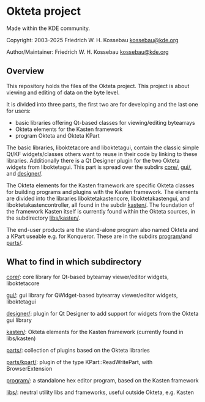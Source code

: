 Okteta project
==============
Made within the KDE community.

Copyright: 2003-2025 Friedrich W. H. Kossebau <kossebau@kde.org>

Author/Maintainer: Friedrich W. H. Kossebau <kossebau@kde.org>


Overview
--------
This repository holds the files of the Okteta project. This project is about
viewing and editing of data on the byte level.

It is divided into three parts, the first two are for developing and the last
one for users:
* basic libraries offering Qt-based classes for viewing/editing bytearrays
* Okteta elements for the Kasten framework
* program Okteta and Okteta KPart

The basic libraries, liboktetacore and liboktetagui, contain the classic simple
Qt/KF widgets/classes others want to reuse in their code by linking to these
libraries. Additionally there is a Qt Designer plugin for the two Okteta widgets
from liboktetagui. This part is spread over the subdirs [core/](core/), [gui/](gui/), and
[designer/](designer/).

The Okteta elements for the Kasten framework are specific Okteta classes for
building programs and plugins with the Kasten framework. The elements are
divided into the libraries liboktetakastencore, liboktetakastengui, and
liboktetakastencontroller, all found in the subdir [kasten/](kasten/).
The foundation of the framework Kasten itself is currently found within the
Okteta sources, in the subdirectory [libs/kasten/](libs/kasten/).

The end-user products are the stand-alone program also named Okteta and a KPart
useable e.g. for Konqueror. These are in the subdirs [program/](program/)and [parts/](parts/).


What to find in which subdirectory
----------------------------------
[core/](core/):
  core library for Qt-based bytearray viewer/editor widgets, liboktetacore

[gui/](gui/):
  gui library for QWidget-based bytearray viewer/editor widgets, liboktetagui

[designer/](designer/):
  plugin for Qt Designer to add support for widgets from the Okteta gui library

[kasten/](kasten/):
  Okteta elements for the Kasten framework (currently found in libs/kasten)

[parts/](parts/):
  collection of plugins based on the Okteta libraries

[parts/kpart/](parts/kpart/):
  plugin of the type KPart::ReadWritePart, with BrowserExtension

[program/](program/):
  a standalone hex editor program, based on the Kasten framework

[libs/](libs/):
  neutral utility libs and frameworks, useful outside Okteta, e.g. Kasten
